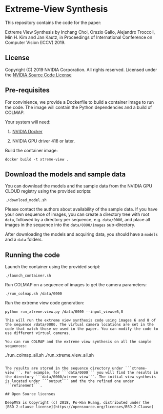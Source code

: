 # Extreme-View Synthesis

This repository contains the code for the paper:

Extreme View Synthesis by Inchang Choi, Orazio Gallo, Alejandro Troccoli, Min H. Kim and Jan Kautz, in Proceedings of International Conference on Computer Vision (ICCV) 2019.

## License

Copyright (C) 2019 NVIDIA Corporation.  All rights reserved.
Licensed under the [NVIDIA Source Code License](LICENSE.md)

## Pre-requisites

For convinience, we provide a Dockerfile to build a container image to run the code. The image will contain the Python dependencies and a build of COLMAP.

Your system will need:

1. [NVIDIA Docker](https://github.com/NVIDIA/nvidia-docker/wiki)

2. NVIDIA GPU driver 418 or later.

Build the container image:

```
docker build -t xtreme-view .
```

## Download the models and sample data

You can download the models and the sample data from the NVIDIA GPU CLOUD registry using the provided scripts:


```
./download_model.sh
```

Please contact the authors about availability of the sample data. If you have your own sequence of images, you can create a directory tree with root ```data```, followed by a directory per sequence, e.g. ```data/0000```, and place all images in the sequence into the ```data/0000/images``` sub-directory.


After downloading the models and acquiring data, you should have a ```models``` and a ```data``` folders.

## Running the code


Launch the container using the provided script:

```
./launch_container.sh
```

Run COLMAP on a sequence of images to get the camera parameters:

```
./run_colmap.sh /data/0000
```

Run the extreme view code generation:

```
python run_xtreme.view.py /data/0000 --input_views=6,8

This will run the extreme view synthesis code using images 6 and 8 of the sequence /data/0000. The virtual camera locations are set in the code that match those we used in the paper. You can modify the code to use different virtual cameras.

You can run COLMAP and the extreme view synthesis on all the sample sequences:

```
./run_colmap_all.sh
./run_xtreme_view_all.sh
```

The results are stored in the sequence directory under ```xtreme-view```. For example, for ```data/0000``` you will find the results in the directory ```data/0000/xtreme-view```. The initial view synthesis is located under ```output``` and the the refined one under ```refinement```.

## Open Source licenses

DeepMVS is Copyright (c) 2018, Po-Han Huang, distributed under the [BSD 2-clause license](https://opensource.org/licenses/BSD-2-Clause)
